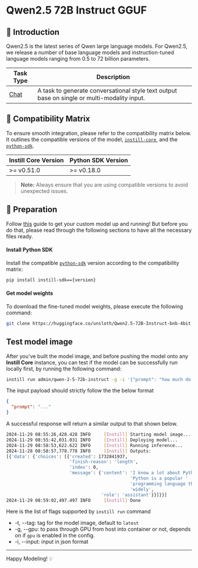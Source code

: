 # Qwen2.5 72B Instruct GGUF

## 📖 Introduction

Qwen2.5 is the latest series of Qwen large language models. For Qwen2.5, we release a number of base language models and instruction-tuned language models ranging from 0.5 to 72 billion parameters.

| Task Type                                                  | Description                                                                                 |
| ---------------------------------------------------------- | ------------------------------------------------------------------------------------------- |
| [Chat](https://www.instill-ai.dev/docs/model/ai-task#chat) | A task to generate conversational style text output base on single or multi-modality input. |

## 🔄 Compatibility Matrix

To ensure smooth integration, please refer to the compatibility matrix below. It outlines the compatible versions of the model, [`instill-core`](https://github.com/instill-ai/instill-core), and the [`python-sdk`](https://github.com/instill-ai/python-sdk).

| Instill Core Version | Python SDK Version |
| -------------------- | ------------------ |
| >= v0.51.0           | >= v0.18.0         |

> **Note:** Always ensure that you are using compatible versions to avoid unexpected issues.

## 🚀 Preparation

Follow [this](../README.md) guide to get your custom model up and running! But before you do that, please read through the following sections to have all the necessary files ready.

#### Install Python SDK

Install the compatible [`python-sdk`](https://github.com/instill-ai/python-sdk) version according to the compatibility matrix:

```bash
pip install instill-sdk=={version}
```

#### Get model weights

To download the fine-tuned model weights, please execute the following command:

```bash
git clone https://huggingface.co/unsloth/Qwen2.5-72B-Instruct-bnb-4bit
```

## Test model image

After you've built the model image, and before pushing the model onto any **Instill Core** instance, you can test if the model can be successfully run locally first, by running the following command:

```bash
instill run admin/qwen-2-5-72b-instruct -g -i '{"prompt": "how much do you know about python?"}'
```

The input payload should strictly follow the the below format

```json
{
  "prompt": "..."
}
```

A successful response will return a similar output to that shown below.

```bash
2024-11-29 08:55:26,428.428 INFO     [Instill] Starting model image...
2024-11-29 08:55:42,031.031 INFO     [Instill] Deploying model...
2024-11-29 08:58:53,622.622 INFO     [Instill] Running inference...
2024-11-28 08:58:57,778.778 INFO     [Instill] Outputs:
[{'data': {'choices': [{'created': 1732841937,
                        'finish-reason': 'length',
                        'index': 0,
                        'message': {'content': 'I know a lot about Python! '
                                               'Python is a popular '
                                               'programming language that is '
                                               'widely',
                                    'role': 'assistant'}}]}}]
2024-11-29 08:59:02,497.497 INFO     [Instill] Done
```

Here is the list of flags supported by `instill run` command

- -t, --tag: tag for the model image, default to `latest`
- -g, --gpu: to pass through GPU from host into container or not, depends on if `gpu` is enabled in the config.
- -i, --input: input in json format

---

Happy Modeling! 💡
